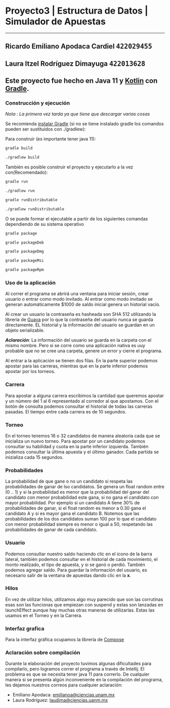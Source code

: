 # Proyecto3 | Estructura de Datos | Simulador de Apuestas

---
## Ricardo Emiliano Apodaca Cardiel <span style="font-family:monospace">422029455
   Laura Itzel Rodríguez Dimayuga <span style="font-family:monospace">422013628
---
Este proyecto fue hecho en Java 11 y [Kotlin](https://kotlinlang.org/ "Kotlin" ) con
[Gradle](https://gradle.org/ "Gradle").
---

### Construcción y ejecución 

_Nota : La primera vez tarda ya que tiene que descargar varias cosas_
   
Se recomienda [instalar Gradle](https://gradle.org/install/ "Instalar Gradle") (si no se tiene instalado gradle los comandos pueden ser sustituidos con ./gradlew):

Para construir (es importante tener java 11): 

```bash
gradle build
```
```bash
./gradlew build
```
También es posible construir el proyecto y ejecutarlo a la vez con(Recomendado):

```bash
gradle run
```
```bash
./gradlew run
```
```bash
gradle runDistributable
```
```bash
./gradlew runDistributable
```

O se puede formar el ejecutable a partir de los siguientes comandas dependiendo de su 
sistema operativo

```bash
gradle package
```
```bash
gradle packageDeb
```
```bash
gradle packageDmg
```
```bash
gradle packageMsi
```

```bash
gradle packageRpm
```
### Uso de la aplicación

Al correr el programa se abrirá una ventana para iniciar sesión, crear usuario o entrar como modo 
invitado. Al entrar como modo invitado se generan automáticamente $1000 de saldo inicial genera un historial 
vacío. 

Al crear un usuario la contraseña es hasheada son SHA 512 utilizando la librería de [Guava](https://guava.dev/) 
por lo que la contraseña del usuario nunca se guarda directamente. EL historial y la información del usuario se guardan
en un objeto serializable. 

***Aclaración***: La información del usuario se guarda en la carpeta con el mismo nombre. Pero si se corre como 
una aplicación nativa es uuy probable que no se cree una carpeta, genere un error y cierre el programa. 

Al entrar a la aplicación se tienen dos filas. En la parte superior podemos apostar para las carreras, mientras 
que en la parte inferior podemos apostar por los torneos. 

### Carrera 

Para apostar a alguna carrera escribimos la cantidad que queremos apostar y un número del 1 al 6 
representado al corredor al que apostamos. Con el botón de consulta podemos consultar el historial 
de todas las carreras pasadas. El tiempo entre cada carrera es de 10 segundos. 

### Torneo

En el torneo tenemos 16 o 32 candidatos de manera aleatoria cada que se inicializa un nuevo torneo. 
Para apostar por un candidato podemos consultar su habilidad y cuota en la parte inferior izquierda.
También podemos consultar la última apuesta y el último ganador. Cada partida se inizializa cada 
15 segundos.

### Probabilidades 
La probabilidad de que gane o no un candidato si respeta las probabilidades de ganar de lso candidatos. 
Se genera un float random entre (0 .. 1) y si la probabilidad es menor que la probabilidad del
ganar del candidato con menor probabilidad este gana, si no gana el candidato con mayor probabilidad.
Por ejemplo si un candidato A tiene 30% de probabilidades de ganar, si el float random es menor a 0.30 gana 
el candidato A y si es mayor gana el candidato B. Notemos que las probabilidades de los dos candidatos suman
100 por lo que el candidato con menor probabilidad siempre es menor o igual a 50, respetando las probabilidades de
ganar de cada candidato. 

### Usuario 

Podemos consultar nuestro saldo haciendo clic en el icono de la barra lateral, también 
podemos consultar en el historial de cada movimiento, el monto realizado, el tipo de apuesta, y si se ganó o perdió.
También podemos agregar saldo. Para guardar la información del usuario, es necesario 
salir de la ventana de apuestas dando clic en la **x**. 

### Hilos 

En vez de utilizar hilos, utilizamos algo muy parecido que son las corrutinas esas son las funcionas 
que empiezan con suspend y estas son lanzadas en launchEffect aunque hay muchas otras maneras de
utilizarlas. Estas las usamos en el Torneo y en la Carrera. 

### Interfaz grafica

Para la interfaz gráfica ocupamos la librería de [Compose](https://www.jetbrains.com/lp/compose-desktop/)

### Aclaración sobre compilación 

Durante la elaboración del proyecto tuvimos algunas dificultades para compilarlo, pero logramos 
correr el programa a través de Intellij. El problema es que se necesita tener java 11 para correrlo. 
De cualquier manera si se presenta algún inconveniente en la compilación del programa, les dejamos nuestros 
correos para cualquier aclaración: 

- Emiliano Apodaca: [emilianoa@ciencias.unam.mx](mailto:emilianoa@ciencias.unam.mx)
- Laura Rodríguez: [laudima@ciencias.uanm.mx](mailto:laudima@ciencias.uanm.mx)